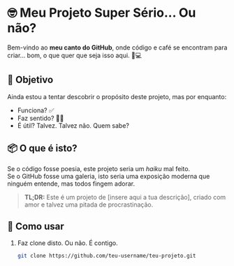 # 🤓 Meu Projeto Super Sério... Ou não?

Bem-vindo ao **meu canto do GitHub**, onde código e café se encontram para criar... bom, o que quer que seja isso aqui. 🍵💻

## 🎯 Objetivo
Ainda estou a tentar descobrir o propósito deste projeto, mas por enquanto:
- Funciona? ✅
- Faz sentido? 🤷‍♂️
- É útil? Talvez. Talvez não. Quem sabe?

## 📦 O que é isto?
Se o código fosse poesia, este projeto seria um *haiku* mal feito.  
Se o GitHub fosse uma galeria, isto seria uma exposição moderna que ninguém entende, mas todos fingem adorar.  

> **TL;DR:** Este é um projeto de [insere aqui a tua descrição], criado com amor e talvez uma pitada de procrastinação.

## 🚀 Como usar
1. Faz clone disto. Ou não. É contigo.  
   ```bash
   git clone https://github.com/teu-username/teu-projeto.git
